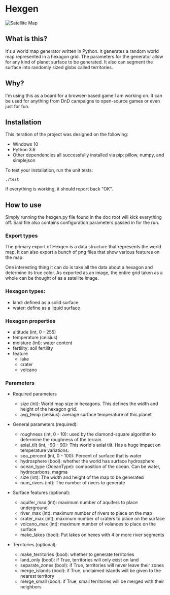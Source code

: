 # Hexgen

![Satellite Map](http://i.imgur.com/ekkaWgkl.png)

## What is this?
It's a world map generator written in Python. It generates a random world map represented in a hexagon grid. The parameters for the generator allow for any kind of planet surface to be generated. It also can segment the surface into randomly sized globs called territories.

## Why?
I'm using this as a board for a browser-based game I am working on. It can be used for anything from DnD campaigns to open-source games or even just for fun.


## Installation

This iteration of the project was designed on the following:

* Windows 10
* Python 3.6
* Other dependencies all successfully installed via pip: pillow, numpy, and simplejson


To test your installation, run the unit tests:

    ./test

If everything is working, it should report back "OK".

## How to use

Simply running the hexgen.py file found in the doc root will kick everything off. Said file also contains configuration parameters passed in for the run.

### Export types
The primary export of Hexgen is a data structure that represents the world map. It can also export a bunch of png files that show various features on the map.

One interesting thing it can do is take all the data about a hexagon and determine its true color. As exported as an image, the entire grid taken as a whole can be thought of as a satellite image.

### Hexagon types:
- land: defined as a solid surface
- water: define as a liquid surface

### Hexagon properties
- altitude (int, 0 - 255)
- temperature (celsius)
- moisture (int): water content
- fertility: soil fertility
- feature
    - lake
    - crater
    - volcano


### Parameters
- Required parameters
    - size (int): World map size in hexagons. This defines the width and height of the hexagon grid.
    - avg_temp (celsius): average surface temperature of this planet
- General parameters (required):
    - roughness (int, 0 - 10): used by the diamond-square algorithm to determine the roughness of the terrain.
    - axial_tilt (int, -90 - 90): This world's axial tilt. Has a huge impact on temperature variations.
    - sea_percent (int, 0 - 100): Percent of surface that is water
    - hydrosphere (bool): whether the world has surface hydrosphere
    - ocean_type (OceanType): composition of the ocean. Can be water, hydrocarbons, magma
    - size (int): The width and height of the map to be generated
    - num_rivers (int): The number of rivers to generate

- Surface features (optional):
    - aquifer_max (int): maximum number of aquifers to place underground
    - river_max (int): maximum number of rivers to place on the map
    - crater_max (int): maximum number of craters to place on the surface
    - volcano_max (int): maximum number of volanoes to place on the surface
    - make_lakes (bool): Put lakes on hexes with 4 or more river segments

- Territories (optional):
    - make_territories (bool): whether to generate territories
    - land_only (bool): if True, territories will only exist on land
    - separate_zones (bool): if True, territories will never leave their zones
    - merge_islands (bool): if True, unclaimed islands will be given to the nearest territory
    - merge_small (bool): if True, small territories will be merged with their neighbors

